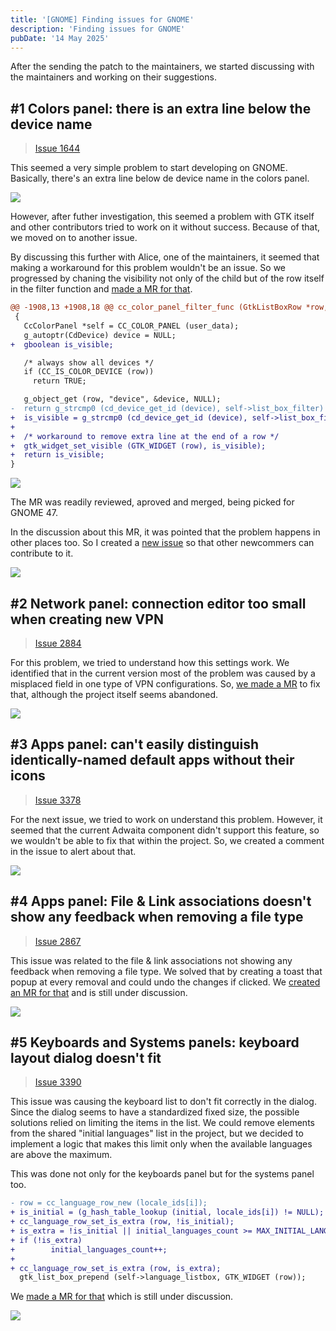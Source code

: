 ```yaml
---
title: '[GNOME] Finding issues for GNOME'
description: 'Finding issues for GNOME'
pubDate: '14 May 2025'
---
```



After the sending the patch to the maintainers, we started discussing with the maintainers and working on their suggestions.

## \#1 Colors panel: there is an extra line below the device name 

> [Issue 1644](https://gitlab.gnome.org/GNOME/gnome-control-center/-/issues/1644)

This seemed a very simple problem to start developing on GNOME. Basically, there's an extra line below de device name in the colors panel.

![](/gnome-color-line.png) 

However, after futher investigation, this seemed a problem with GTK itself and other contributors tried to work on it without success. Because of that, we moved on to another issue.

By discussing this further with Alice, one of the maintainers, it seemed that making a workaround for this problem wouldn't be an issue. So we progressed by chaning the visibility not only of the child but of the row itself in the filter function and [made a MR for that](https://gitlab.gnome.org/GNOME/gnome-control-center/-/merge_requests/3146).

```diff
@@ -1908,13 +1908,18 @@ cc_color_panel_filter_func (GtkListBoxRow *row, void *user_data)
 {
   CcColorPanel *self = CC_COLOR_PANEL (user_data);
   g_autoptr(CdDevice) device = NULL;
+  gboolean is_visible;

   /* always show all devices */
   if (CC_IS_COLOR_DEVICE (row))
     return TRUE;

   g_object_get (row, "device", &device, NULL);
-  return g_strcmp0 (cd_device_get_id (device), self->list_box_filter) == 0;
+  is_visible = g_strcmp0 (cd_device_get_id (device), self->list_box_filter) == 0;
+
+  /* workaround to remove extra line at the end of a row */
+  gtk_widget_set_visible (GTK_WIDGET (row), is_visible);
+  return is_visible;
}

```

![](/gnome-color-line-mr.png)

The MR was readily reviewed, aproved and merged, being picked for GNOME 47.

In the discussion about this MR, it was pointed that the problem happens in other places too. So I created a [new issue](https://gitlab.gnome.org/GNOME/gnome-control-center/-/issues/3461) so that other newcommers can contribute to it.

![](/gnome-color-line-new-issue.png)

## \#2 Network panel: connection editor too small when creating new VPN

> [Issue 2884](https://gitlab.gnome.org/GNOME/gnome-control-center/-/issues/2884)

For this problem, we tried to understand how this settings work. We identified that in the current version most of the problem was caused by a misplaced field in one type of VPN configurations. So, [we made a MR](https://gitlab.gnome.org/GNOME/NetworkManager-openconnect/-/merge_requests/76) to fix that, although the project itself seems abandoned.

![](/gnome-network-mr.png) 


## \#3 Apps panel: can't easily distinguish identically-named default apps without their icons 
> [Issue 3378](https://gitlab.gnome.org/GNOME/gnome-control-center/-/issues/3378)

For the next issue, we tried to work on understand this problem. However, it seemed that the current Adwaita component didn't support this feature, so we wouldn't be able to fix that within the project. So, we created a comment in the issue to alert about that.

![](/gnome-apps-comment.png)


## \#4 Apps panel: File & Link associations doesn't show any feedback when removing a file type
> [Issue 2867](https://gitlab.gnome.org/GNOME/gnome-control-center/-/issues/2867)

This issue was related to the file & link associations not showing any feedback when removing a file type. We solved that by creating a toast that popup at every removal and could undo the changes if clicked. We [created an MR for that](https://gitlab.gnome.org/GNOME/gnome-control-center/-/merge_requests/3156) and is still under discussion.


![](/gnome-apps-feedback-mr.png)

## \#5 Keyboards and Systems panels: keyboard layout dialog doesn't fit 
> [Issue 3390](https://gitlab.gnome.org/GNOME/gnome-control-center/-/issues/3390)

This issue was causing the keyboard list to don't fit correctly in the dialog. Since the dialog seems to have a standardized fixed size, the possible solutions relied on limiting the items in the list. We could remove elements from the shared "initial languages" list in the project, but we decided to implement a logic that makes this limit only when the available languages are above the maximum.

This was done not only for the keyboards panel but for the systems panel too.

```diff
- row = cc_language_row_new (locale_ids[i]);
+ is_initial = (g_hash_table_lookup (initial, locale_ids[i]) != NULL);
+ cc_language_row_set_is_extra (row, !is_initial);
+ is_extra = !is_initial || initial_languages_count >= MAX_INITIAL_LANGUAGES;
+ if (!is_extra)
+        initial_languages_count++;
+
+ cc_language_row_set_is_extra (row, is_extra);
  gtk_list_box_prepend (self->language_listbox, GTK_WIDGET (row));

```

We [made a MR for that](https://gitlab.gnome.org/GNOME/gnome-control-center/-/merge_requests/3160) which is still under discussion.

![](/gnome-keyboard-mr.png)
